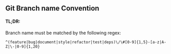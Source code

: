 ## Git Branch name Convention

#### TL;DR:

Branch name must be matched by the following regex:

```re
^(feature|bug|document|style|refactor|test|deps)\/\#[0-9]{1,5}-[a-z|A-Z|\-|0-9]{1,20}
```

